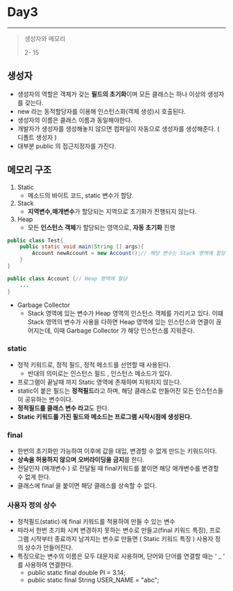 # Day3 

---

> 생성자와 메모리 
>
> 2- 15

## 생성자

- 생성자의 역할은 객체가 갖는 **필드의 초기화**이며 모든 클래스는 하나 이상의 생성자를 갖는다. 
- new 라는 동적할당자를 이용해 인스턴스화(객체 생성)시 호출된다. 
- 생성자의 이름은 클래스 이름과 동일해야한다. 
- 개발자가 생성자를 생성해놓지 않으면 컴파일이 자동으로 생성자를 생성해준다.  ( 디폴트 생성자 )
- 대부분 public 의 접근지정자를 가진다. 

## 메모리 구조

1. Static
   - 메소드의 바이트 코드, static 변수가 할당. 
2. Stack
   - **지역변수,매개변수**가 할당되는 지역으로 초기화가 진행되지 않는다. 
3. Heap
   - 모든 **인스턴스 객체**가 할당되는 영역으로, **자동 초기화** 진행 

```java
public class Test{
    public static void main(String [] args){
        Account newAccount = new Account();// 해당 변수는 Stack 영역에 할당 
    }
}

public class Account {// Heap 영역에 할당
    ...
}
```

- Garbage Collector 
  - Stack 영역에 있는 변수가 Heap 영역의 인스턴스 객체를 가리키고 있다. 이떄 Stack 영역의 변수가 사용을 다하면 Heap 영역에 있는 인스턴스와 연결이 끊어지는데, 이때 Garbage Collector 가 해당 인스턴스를 지워준다. 

### static

- 정적 키워드로, 정적 필드, 정적 메소드를 선언할 때 사용된다. 
  - 반대의 의미로는 인스턴스 필드 , 인스턴스 메소드가 있다. 
- 프로그램이 끝날때 까지 Static 영역에 존재하며 지워지지 않는다.
- static이 붙은 필드는 **정적필드**라고 하며, 해당 클래스로 만들어진 모든 인스턴스들이 공유하는 변수이다. 
- **정적필드를 클래스 변수 라고**도 한다. 
- **Static 키워드를 가진 필드와 메소드는  프로그램 시작시점에 생성된다.** 

### final 

- 한번의 초기화만 가능하여 이후에 값을 대입, 변경할 수 없게 만드는 키워드이다.
- **상속을 허용하지 않으며** **오버라이딩을 금지**를 한다. 
- 전달인자 (매개변수 ) 로 전달될 때 final키워드를 붙이면 해당 매개변수를 변경할 수 없게 한다. 
- 클래스에 final 을 붙이면 해당 클래스를 상속할 수 없다. 

### 사용자 정의 상수 

- 정적필드(static) 에 final 키워드를 적용하여 만들 수 있는 변수 
- 따라서 한번 초기화 시켜 변경하지 못하는 변수로 만들고(final 키워드 특징), 프로그램 시작부터 종료까지 남겨지는 변수로 만들면 ( Static 키워드 특징 ) 사용자 정의 상수가 만들어진다. 
- 특징으로는 변수의 이름은 모두 대문자로 사용하며, 단어와 단어를 연결할 때는 ' _ ' 를 사용하여 연결한다. 
  - public static final double PI = 3.14;
  - public static final String USER_NAME = "abc";